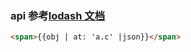 ### api 参考[lodash 文档](http://www.css88.com/doc/lodash/#_uniqueidprefix)

```html
<span>{{obj | at: 'a.c' |json}}</span>
```
